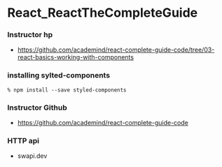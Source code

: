 # React_ReactTheCompleteGuide

### Instructor hp
 - https://github.com/academind/react-complete-guide-code/tree/03-react-basics-working-with-components

### installing sylted-components
```
% npm install --save styled-components
```

### Instructor Github
 - https://github.com/academind/react-complete-guide-code


### HTTP api 
 - swapi.dev
